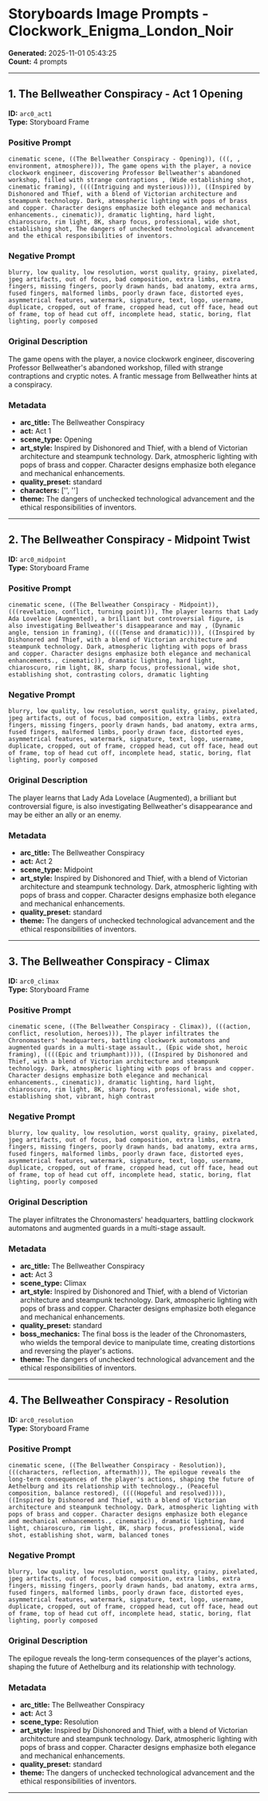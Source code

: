 # Storyboards Image Prompts - Clockwork_Enigma_London_Noir

**Generated:** 2025-11-01 05:43:25  
**Count:** 4 prompts

---

## 1. The Bellweather Conspiracy - Act 1 Opening

**ID:** `arc0_act1`  
**Type:** Storyboard Frame  

### Positive Prompt

```
cinematic scene, ((The Bellweather Conspiracy - Opening)), (((, , environment, atmosphere))), The game opens with the player, a novice clockwork engineer, discovering Professor Bellweather's abandoned workshop, filled with strange contraptions , (Wide establishing shot, cinematic framing), ((((Intriguing and mysterious)))), ((Inspired by Dishonored and Thief, with a blend of Victorian architecture and steampunk technology. Dark, atmospheric lighting with pops of brass and copper. Character designs emphasize both elegance and mechanical enhancements., cinematic)), dramatic lighting, hard light, chiaroscuro, rim light, 8K, sharp focus, professional, wide shot, establishing shot, The dangers of unchecked technological advancement and the ethical responsibilities of inventors.
```

### Negative Prompt

```
blurry, low quality, low resolution, worst quality, grainy, pixelated, jpeg artifacts, out of focus, bad composition, extra limbs, extra fingers, missing fingers, poorly drawn hands, bad anatomy, extra arms, fused fingers, malformed limbs, poorly drawn face, distorted eyes, asymmetrical features, watermark, signature, text, logo, username, duplicate, cropped, out of frame, cropped head, cut off face, head out of frame, top of head cut off, incomplete head, static, boring, flat lighting, poorly composed
```

### Original Description

The game opens with the player, a novice clockwork engineer, discovering Professor Bellweather's abandoned workshop, filled with strange contraptions and cryptic notes. A frantic message from Bellweather hints at a conspiracy.

### Metadata

- **arc_title:** The Bellweather Conspiracy
- **act:** Act 1
- **scene_type:** Opening
- **art_style:** Inspired by Dishonored and Thief, with a blend of Victorian architecture and steampunk technology. Dark, atmospheric lighting with pops of brass and copper. Character designs emphasize both elegance and mechanical enhancements.
- **quality_preset:** standard
- **characters:** ['', '']
- **theme:** The dangers of unchecked technological advancement and the ethical responsibilities of inventors.

---

## 2. The Bellweather Conspiracy - Midpoint Twist

**ID:** `arc0_midpoint`  
**Type:** Storyboard Frame  

### Positive Prompt

```
cinematic scene, ((The Bellweather Conspiracy - Midpoint)), (((revelation, conflict, turning point))), The player learns that Lady Ada Lovelace (Augmented), a brilliant but controversial figure, is also investigating Bellweather's disappearance and may , (Dynamic angle, tension in framing), ((((Tense and dramatic)))), ((Inspired by Dishonored and Thief, with a blend of Victorian architecture and steampunk technology. Dark, atmospheric lighting with pops of brass and copper. Character designs emphasize both elegance and mechanical enhancements., cinematic)), dramatic lighting, hard light, chiaroscuro, rim light, 8K, sharp focus, professional, wide shot, establishing shot, contrasting colors, dramatic lighting
```

### Negative Prompt

```
blurry, low quality, low resolution, worst quality, grainy, pixelated, jpeg artifacts, out of focus, bad composition, extra limbs, extra fingers, missing fingers, poorly drawn hands, bad anatomy, extra arms, fused fingers, malformed limbs, poorly drawn face, distorted eyes, asymmetrical features, watermark, signature, text, logo, username, duplicate, cropped, out of frame, cropped head, cut off face, head out of frame, top of head cut off, incomplete head, static, boring, flat lighting, poorly composed
```

### Original Description

The player learns that Lady Ada Lovelace (Augmented), a brilliant but controversial figure, is also investigating Bellweather's disappearance and may be either an ally or an enemy.

### Metadata

- **arc_title:** The Bellweather Conspiracy
- **act:** Act 2
- **scene_type:** Midpoint
- **art_style:** Inspired by Dishonored and Thief, with a blend of Victorian architecture and steampunk technology. Dark, atmospheric lighting with pops of brass and copper. Character designs emphasize both elegance and mechanical enhancements.
- **quality_preset:** standard
- **theme:** The dangers of unchecked technological advancement and the ethical responsibilities of inventors.

---

## 3. The Bellweather Conspiracy - Climax

**ID:** `arc0_climax`  
**Type:** Storyboard Frame  

### Positive Prompt

```
cinematic scene, ((The Bellweather Conspiracy - Climax)), (((action, conflict, resolution, heroes))), The player infiltrates the Chronomasters' headquarters, battling clockwork automatons and augmented guards in a multi-stage assault., (Epic wide shot, heroic framing), ((((Epic and triumphant)))), ((Inspired by Dishonored and Thief, with a blend of Victorian architecture and steampunk technology. Dark, atmospheric lighting with pops of brass and copper. Character designs emphasize both elegance and mechanical enhancements., cinematic)), dramatic lighting, hard light, chiaroscuro, rim light, 8K, sharp focus, professional, wide shot, establishing shot, vibrant, high contrast
```

### Negative Prompt

```
blurry, low quality, low resolution, worst quality, grainy, pixelated, jpeg artifacts, out of focus, bad composition, extra limbs, extra fingers, missing fingers, poorly drawn hands, bad anatomy, extra arms, fused fingers, malformed limbs, poorly drawn face, distorted eyes, asymmetrical features, watermark, signature, text, logo, username, duplicate, cropped, out of frame, cropped head, cut off face, head out of frame, top of head cut off, incomplete head, static, boring, flat lighting, poorly composed
```

### Original Description

The player infiltrates the Chronomasters' headquarters, battling clockwork automatons and augmented guards in a multi-stage assault.

### Metadata

- **arc_title:** The Bellweather Conspiracy
- **act:** Act 3
- **scene_type:** Climax
- **art_style:** Inspired by Dishonored and Thief, with a blend of Victorian architecture and steampunk technology. Dark, atmospheric lighting with pops of brass and copper. Character designs emphasize both elegance and mechanical enhancements.
- **quality_preset:** standard
- **boss_mechanics:** The final boss is the leader of the Chronomasters, who wields the temporal device to manipulate time, creating distortions and reversing the player's actions.
- **theme:** The dangers of unchecked technological advancement and the ethical responsibilities of inventors.

---

## 4. The Bellweather Conspiracy - Resolution

**ID:** `arc0_resolution`  
**Type:** Storyboard Frame  

### Positive Prompt

```
cinematic scene, ((The Bellweather Conspiracy - Resolution)), (((characters, reflection, aftermath))), The epilogue reveals the long-term consequences of the player's actions, shaping the future of Aethelburg and its relationship with technology., (Peaceful composition, balance restored), ((((Hopeful and resolved)))), ((Inspired by Dishonored and Thief, with a blend of Victorian architecture and steampunk technology. Dark, atmospheric lighting with pops of brass and copper. Character designs emphasize both elegance and mechanical enhancements., cinematic)), dramatic lighting, hard light, chiaroscuro, rim light, 8K, sharp focus, professional, wide shot, establishing shot, warm, balanced tones
```

### Negative Prompt

```
blurry, low quality, low resolution, worst quality, grainy, pixelated, jpeg artifacts, out of focus, bad composition, extra limbs, extra fingers, missing fingers, poorly drawn hands, bad anatomy, extra arms, fused fingers, malformed limbs, poorly drawn face, distorted eyes, asymmetrical features, watermark, signature, text, logo, username, duplicate, cropped, out of frame, cropped head, cut off face, head out of frame, top of head cut off, incomplete head, static, boring, flat lighting, poorly composed
```

### Original Description

The epilogue reveals the long-term consequences of the player's actions, shaping the future of Aethelburg and its relationship with technology.

### Metadata

- **arc_title:** The Bellweather Conspiracy
- **act:** Act 3
- **scene_type:** Resolution
- **art_style:** Inspired by Dishonored and Thief, with a blend of Victorian architecture and steampunk technology. Dark, atmospheric lighting with pops of brass and copper. Character designs emphasize both elegance and mechanical enhancements.
- **quality_preset:** standard
- **theme:** The dangers of unchecked technological advancement and the ethical responsibilities of inventors.

---

